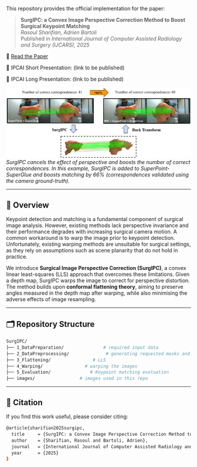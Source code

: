 This repository provides the official implementation for the paper:

> **SurgIPC: a Convex Image Perspective Correction Method to Boost Surgical Keypoint Matching**  
> *Rasoul Sharifian, Adrien Bartoli*  
> Published in *International Journal of Computer Assisted Radiology and Surgery (IJCARS), 2025*  


📄 [Read the Paper](https://encov.ip.uca.fr/publications/pubfiles/2025_Sharifian_etal_IJCARS_flattening.pdf)  

🎥 IPCAI Short Presentation: (link to be published)

🎥 IPCAI Long Presentation: (link to be published)


![Teaser](images/teaser.png)  
*SurgIPC cancels the effect of perspective and boosts the number of correct correspondences. In this example, SurgIPC is added to SuperPoint-SuperGlue and boosts matching by 66\% (correspondences validated using  the camera ground-truth).*


---

## 🧠 Overview
Keypoint detection and matching is a fundamental component of surgical image analysis. However, existing methods lack perspective invariance and their performance degrades with increasing surgical camera motion. A common workaround is to warp the image prior to keypoint detection. Unfortunately, existing warping methods are unsuitable for surgical settings, as they rely on assumptions such as scene planarity that do not hold in practice.

We introduce **Surgical Image Perspective Correction (SurgIPC)**, a convex linear least-squares (LLS) approach that overcomes these limitations. Given a depth map, SurgIPC warps the image to correct for perspective distortion. The method builds upon **conformal flattening theory**, aiming to preserve angles measured in the depth map after warping, while also minimising the adverse effects of image resampling.


---

## 🗂️ Repository Structure

```bash
SurgIPC/
├── 1_DataPreparation/               # required input data
├── 2_DataPreprocessing/              # generating requested masks and grids
├── 3_Flattening/                # LLS
├── 4_Warping/                # warping the images
├── 5_Evaluation/               # Keypoint matching evaluation
├── images/                 # images used in this repo
```
--- 

## 📌 Citation
If you find this work useful, please consider citing:
```bash
@article{sharifian2025surgipc,
  title     = {SurgIPC: a Convex Image Perspective Correction Method to Boost Surgical Keypoint Matching},
  author    = {Sharifian, Rasoul and Bartoli, Adrien},
  journal   = {International Journal of Computer Assisted Radiology and Surgery},
  year      = {2025}
}


